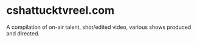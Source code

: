 # cshattucktvreel.com
A compilation of on-air talent, shot/edited video, various shows produced and directed.
